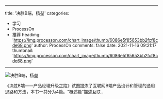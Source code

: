 
---
title: '决胜B端，杨堃'
categories: 
 - 学习
 - ProcessOn
 - 推荐
headimg: 'https://img.processon.com/chart_image/thumb/6086e5f85653bb2fcf8cde68.png'
author: ProcessOn
comments: false
date: 2021-11-16 09:21:17
thumbnail: 'https://img.processon.com/chart_image/thumb/6086e5f85653bb2fcf8cde68.png'
---

<div>   
<img class="thumb" alt="决胜B端，杨堃" src="https://img.processon.com/chart_image/thumb/6086e5f85653bb2fcf8cde68.png" referrerpolicy="no-referrer">
<p>《决胜B端——产品经理升级之路》试图提炼了互联网B端产品设计和管理的通用思路和方法，本书一共分为4篇。“概述篇”描述互联..</p>  
</div>
            